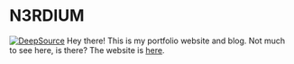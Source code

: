 # N3RDIUM
[![DeepSource](https://app.deepsource.com/gh/N3RDIUM/n3rdium.dev.svg/?label=active+issues&show_trend=true&token=Kp76vGLfKhqq3IwLLKq4oVu3)](https://app.deepsource.com/gh/N3RDIUM/n3rdium.dev/?ref=repository-badge)
Hey there! This is my portfolio website and blog. Not much to see here, is there?
The website is [here](https://n3rdium.dev).
